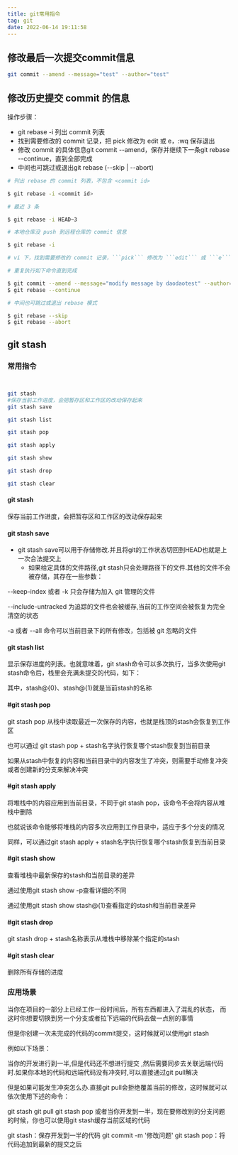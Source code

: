 ```yaml
---
title: git常用指令
tag: git
date: 2022-06-14 19:11:58
---
```


## 修改最后一次提交commit信息

```bash
git commit --amend --message="test" --author="test"
```

## 修改历史提交 commit 的信息

操作步骤：

- git rebase -i 列出 commit 列表
- 找到需要修改的 commit 记录，把 pick 修改为 edit 或 e，:wq 保存退出
- 修改 commit 的具体信息git commit --amend，保存并继续下一条git rebase --continue，直到全部完成
- 中间也可跳过或退出git rebase (--skip | --abort)

```bash
# 列出 rebase 的 commit 列表，不包含 <commit id>

$ git rebase -i <commit id>

# 最近 3 条

$ git rebase -i HEAD~3

# 本地仓库没 push 到远程仓库的 commit 信息

$ git rebase -i

# vi 下，找到需要修改的 commit 记录，```pick``` 修改为 ```edit``` 或 ```e```，```:wq``` 保存退出

# 重复执行如下命令直到完成

$ git commit --amend --message="modify message by daodaotest" --author="test"
$ git rebase --continue

# 中间也可跳过或退出 rebase 模式

$ git rebase --skip
$ git rebase --abort
```

## git stash

### 常用指令

```bash


git stash
#保存当前工作进度，会把暂存区和工作区的改动保存起来
git stash save

git stash list

git stash pop

git stash apply

git stash show

git stash drop

git stash clear
```

#### git stash

保存当前工作进度，会把暂存区和工作区的改动保存起来

#### git stash save

- git stash save可以用于存储修改.并且将git的工作状态切回到HEAD也就是上一次合法提交上
  - 如果给定具体的文件路径,git stash只会处理路径下的文件.其他的文件不会被存储，其存在一些参数：


--keep-index 或者 -k 只会存储为加入 git 管理的文件

--include-untracked 为追踪的文件也会被缓存,当前的工作空间会被恢复为完全清空的状态

-a 或者 --all 命令可以当前目录下的所有修改，包括被 git 忽略的文件

#### git stash list

显示保存进度的列表。也就意味着，git stash命令可以多次执行，当多次使用git stash命令后，栈里会充满未提交的代码，如下：



其中，stash@{0}、stash@{1}就是当前stash的名称

#### #git stash pop

git stash pop 从栈中读取最近一次保存的内容，也就是栈顶的stash会恢复到工作区

也可以通过 git stash pop + stash名字执行恢复哪个stash恢复到当前目录

如果从stash中恢复的内容和当前目录中的内容发生了冲突，则需要手动修复冲突或者创建新的分支来解决冲突

#### #git stash apply

将堆栈中的内容应用到当前目录，不同于git stash pop，该命令不会将内容从堆栈中删除

也就说该命令能够将堆栈的内容多次应用到工作目录中，适应于多个分支的情况

同样，可以通过git stash apply + stash名字执行恢复哪个stash恢复到当前目录

#### #git stash show

查看堆栈中最新保存的stash和当前目录的差异

通过使用git stash show -p查看详细的不同

通过使用git stash show stash@{1}查看指定的stash和当前目录差异



#### #git stash drop

git stash drop + stash名称表示从堆栈中移除某个指定的stash

#### #git stash clear

删除所有存储的进度

### 应用场景

当你在项目的一部分上已经工作一段时间后，所有东西都进入了混乱的状态， 而这时你想要切换到另一个分支或者拉下远端的代码去做一点别的事情

但是你创建一次未完成的代码的commit提交，这时候就可以使用git stash

例如以下场景：

当你的开发进行到一半,但是代码还不想进行提交 ,然后需要同步去关联远端代码时.如果你本地的代码和远端代码没有冲突时,可以直接通过git pull解决

但是如果可能发生冲突怎么办.直接git pull会拒绝覆盖当前的修改，这时候就可以依次使用下述的命令：

git stash
git pull
git stash pop
或者当你开发到一半，现在要修改别的分支问题的时候，你也可以使用git stash缓存当前区域的代码

git stash：保存开发到一半的代码
git commit -m '修改问题'
git stash pop：将代码追加到最新的提交之后